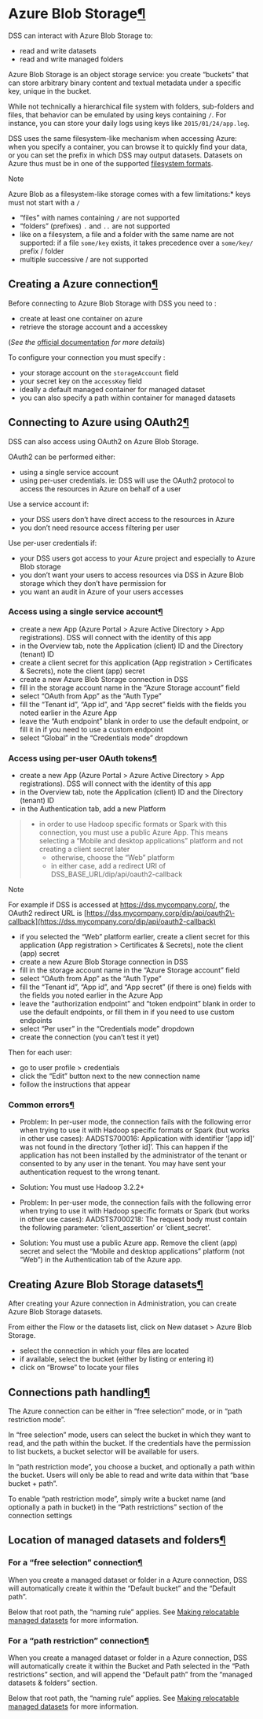 Azure Blob Storage[¶](#azure-blob-storage "Permalink to this heading")
======================================================================


DSS can interact with Azure Blob Storage to:


* read and write datasets
* read and write managed folders


Azure Blob Storage is an object storage service: you create “buckets”
that can store arbitrary binary content and textual metadata under a specific key, unique in the bucket.


While not technically a hierarchical file system with folders, sub\-folders and
files, that behavior can be emulated by using keys containing `/`. For
instance, you can store your daily logs using keys like `2015/01/24/app.log`.


DSS uses the same filesystem\-like mechanism when accessing Azure: when you specify
a container, you can browse it to quickly find your data, or you can set the
prefix in which DSS may output datasets. Datasets on Azure thus must be in one of
the supported [filesystem formats](connections.html#file-formats).



Note



Azure Blob as a filesystem\-like storage comes with a few limitations:* keys must not start with a `/`
* “files” with names containing `/` are not supported
* “folders” (prefixes) `.` and `..` are not supported
* like on a filesystem, a file and a folder with the same name are not
supported: if a file `some/key` exists, it takes precedence over a
`some/key/` prefix / folder
* multiple successive / are not supported






Creating a Azure connection[¶](#creating-a-azure-connection "Permalink to this heading")
----------------------------------------------------------------------------------------


Before connecting to Azure Blob Storage with DSS you need to :


* create at least one container on azure
* retrieve the storage account and a accesskey


(*See the* [official documentation](https://docs.microsoft.com/en-us/azure/storage/storage-create-storage-account) *for more details*)


To configure your connection you must specify :


* your storage account on the `storageAccount` field
* your secret key on the `accessKey` field
* ideally a default managed container for managed dataset
* you can also specify a path within container for managed datasets




Connecting to Azure using OAuth2[¶](#connecting-to-azure-using-oauth2 "Permalink to this heading")
--------------------------------------------------------------------------------------------------


DSS can also access using OAuth2 on Azure Blob Storage.


OAuth2 can be performed either:


* using a single service account
* using per\-user credentials. ie: DSS will use the OAuth2 protocol to access the resources in Azure on behalf of a user


Use a service account if:


* your DSS users don’t have direct access to the resources in Azure
* you don’t need resource access filtering per user


Use per\-user credentials if:


* your DSS users got access to your Azure project and especially to Azure Blob storage
* you don’t want your users to access resources via DSS in Azure Blob storage which they don’t have permission for
* you want an audit in Azure of your users accesses



### Access using a single service account[¶](#access-using-a-single-service-account "Permalink to this heading")


* create a new App (Azure Portal \> Azure Active Directory \> App registrations). DSS will connect with the identity of this app
* in the Overview tab, note the Application (client) ID and the Directory (tenant) ID
* create a client secret for this application (App registration \> Certificates \& Secrets), note the client (app) secret
* create a new Azure Blob Storage connection in DSS
* fill in the storage account name in the “Azure Storage account” field
* select “OAuth from App” as the “Auth Type”
* fill the “Tenant id”, “App id”, and “App secret” fields with the fields you noted earlier in the Azure App
* leave the “Auth endpoint” blank in order to use the default endpoint, or fill it in if you need to use a custom endpoint
* select “Global” in the “Credentials mode” dropdown




### Access using per\-user OAuth tokens[¶](#access-using-per-user-oauth-tokens "Permalink to this heading")


* create a new App (Azure Portal \> Azure Active Directory \> App registrations). DSS will connect with the identity of this app
* in the Overview tab, note the Application (client) ID and the Directory (tenant) ID
* in the Authentication tab, add a new Platform



> + in order to use Hadoop specific formats or Spark with this connection, you must use a public Azure App. This means selecting a “Mobile and desktop applications” platform and not creating a client secret later
> 	+ otherwise, choose the “Web” platform
> 	+ in either case, add a redirect URI of DSS\_BASE\_URL/dip/api/oauth2\-callback



Note


For example if DSS is accessed at <https://dss.mycompany.corp/>, the OAuth2 redirect URL is [https://dss.mycompany.corp/dip/api/oauth2\-callback](https://dss.mycompany.corp/dip/api/oauth2-callback)



* if you selected the “Web” platform earlier, create a client secret for this application (App registration \> Certificates \& Secrets), note the client (app) secret
* create a new Azure Blob Storage connection in DSS
* fill in the storage account name in the “Azure Storage account” field
* select “OAuth from App” as the “Auth Type”
* fill the “Tenant id”, “App id”, and “App secret” (if there is one) fields with the fields you noted earlier in the Azure App
* leave the “authorization endpoint” and “token endpoint” blank in order to use the default endpoints, or fill them in if you need to use custom endpoints
* select “Per user” in the “Credentials mode” dropdown
* create the connection (you can’t test it yet)


Then for each user:


* go to user profile \> credentials
* click the “Edit” button next to the new connection name
* follow the instructions that appear




### Common errors[¶](#common-errors "Permalink to this heading")


* Problem: In per\-user mode, the connection fails with the following error when trying to use it with Hadoop specific formats or Spark (but works in other use cases): AADSTS700016: Application with identifier ‘\[app id]’ was not found in the directory ‘\[other id]’. This can happen if the application has not been installed by the administrator of the tenant or consented to by any user in the tenant. You may have sent your authentication request to the wrong tenant.
* Solution: You must use Hadoop 3\.2\.2\+



  


* Problem: In per\-user mode, the connection fails with the following error when trying to use it with Hadoop specific formats or Spark (but works in other use cases): AADSTS7000218: The request body must contain the following parameter: ‘client\_assertion’ or ‘client\_secret’.
* Solution: You must use a public Azure app. Remove the client (app) secret and select the “Mobile and desktop applications” platform (not “Web”) in the Authentication tab of the Azure app.





Creating Azure Blob Storage datasets[¶](#creating-azure-blob-storage-datasets "Permalink to this heading")
----------------------------------------------------------------------------------------------------------


After creating your Azure connection in Administration, you can create Azure Blob Storage datasets.


From either the Flow or the datasets list, click on New dataset \> Azure Blob Storage.


* select the connection in which your files are located
* if available, select the bucket (either by listing or entering it)
* click on “Browse” to locate your files




Connections path handling[¶](#connections-path-handling "Permalink to this heading")
------------------------------------------------------------------------------------


The Azure connection can be either in “free selection” mode, or in “path restriction mode”.


In “free selection” mode, users can select the bucket in which they want to read, and the path within the bucket. If the credentials have the permission to list buckets, a bucket selector will be available for users.


In “path restriction mode”, you choose a bucket, and optionally a path within the bucket. Users will only be able to read and write data within that “base bucket \+ path”.


To enable “path restriction mode”, simply write a bucket name (and optionally a path in bucket) in the “Path restrictions” section of the connection settings




Location of managed datasets and folders[¶](#location-of-managed-datasets-and-folders "Permalink to this heading")
------------------------------------------------------------------------------------------------------------------



### For a “free selection” connection[¶](#for-a-free-selection-connection "Permalink to this heading")


When you create a managed dataset or folder in a Azure connection, DSS will automatically create it within the “Default bucket” and the “Default path”.


Below that root path, the “naming rule” applies. See [Making relocatable managed datasets](relocation.html) for more information.




### For a “path restriction” connection[¶](#for-a-path-restriction-connection "Permalink to this heading")


When you create a managed dataset or folder in a Azure connection, DSS will automatically create it within the Bucket and Path selected in the “Path restrictions” section, and will append the “Default path” from the “managed datasets \& folders” section.


Below that root path, the “naming rule” applies. See [Making relocatable managed datasets](relocation.html) for more information.